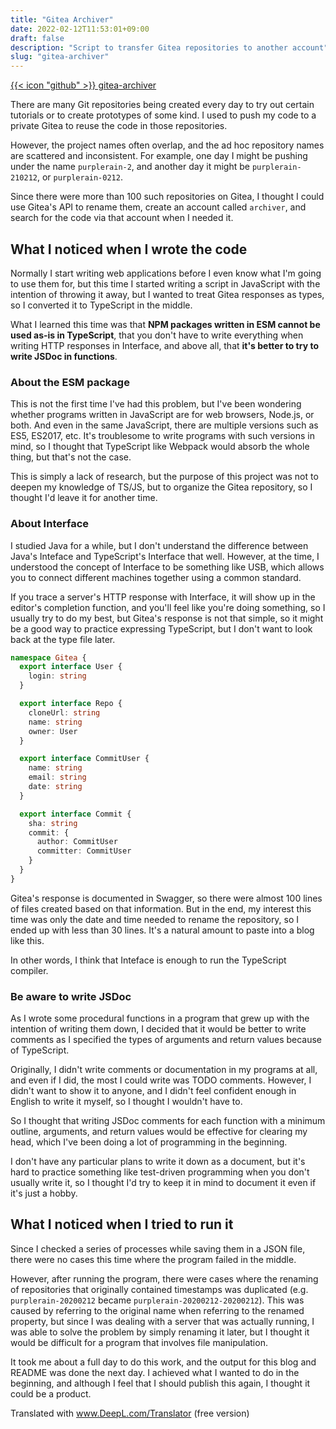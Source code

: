 ```yaml
---
title: "Gitea Archiver"
date: 2022-02-12T11:53:01+09:00
draft: false
description: "Script to transfer Gitea repositories to another account"
slug: "gitea-archiver"
---
```


[{{< icon "github" >}} gitea-archiver](https://github.com/nzwsch/gitea-archiver)

There are many Git repositories being created every day to try out certain tutorials or to create prototypes of some kind. I used to push my code to a private Gitea to reuse the code in those repositories.

However, the project names often overlap, and the ad hoc repository names are scattered and inconsistent. For example, one day I might be pushing under the name `purplerain-2`, and another day it might be `purplerain-210212`, or `purplerain-0212`.

Since there were more than 100 such repositories on Gitea, I thought I could use Gitea's API to rename them, create an account called `archiver`, and search for the code via that account when I needed it.

## What I noticed when I wrote the code

Normally I start writing web applications before I even know what I'm going to use them for, but this time I started writing a script in JavaScript with the intention of throwing it away, but I wanted to treat Gitea responses as types, so I converted it to TypeScript in the middle.

What I learned this time was that **NPM packages written in ESM cannot be used as-is in TypeScript**, that you don't have to write everything when writing HTTP responses in Interface, and above all, that **it's better to try to write JSDoc in functions**.

### About the ESM package

This is not the first time I've had this problem, but I've been wondering whether programs written in JavaScript are for web browsers, Node.js, or both. And even in the same JavaScript, there are multiple versions such as ES5, ES2017, etc. It's troublesome to write programs with such versions in mind, so I thought that TypeScript like Webpack would absorb the whole thing, but that's not the case.

This is simply a lack of research, but the purpose of this project was not to deepen my knowledge of TS/JS, but to organize the Gitea repository, so I thought I'd leave it for another time.

### About Interface

I studied Java for a while, but I don't understand the difference between Java's Inteface and TypeScript's Interface that well. However, at the time, I understood the concept of Interface to be something like USB, which allows you to connect different machines together using a common standard.

If you trace a server's HTTP response with Interface, it will show up in the editor's completion function, and you'll feel like you're doing something, so I usually try to do my best, but Gitea's response is not that simple, so it might be a good way to practice expressing TypeScript, but I don't want to look back at the type file later.

```typescript
namespace Gitea {
  export interface User {
    login: string
  }

  export interface Repo {
    cloneUrl: string
    name: string
    owner: User
  }

  export interface CommitUser {
    name: string
    email: string
    date: string
  }

  export interface Commit {
    sha: string
    commit: {
      author: CommitUser
      committer: CommitUser
    }
  }
}
```

Gitea's response is documented in Swagger, so there were almost 100 lines of files created based on that information. But in the end, my interest this time was only the date and time needed to rename the repository, so I ended up with less than 30 lines. It's a natural amount to paste into a blog like this.

In other words, I think that Inteface is enough to run the TypeScript compiler.

### Be aware to write JSDoc

As I wrote some procedural functions in a program that grew up with the intention of writing them down, I decided that it would be better to write comments as I specified the types of arguments and return values because of TypeScript.

Originally, I didn't write comments or documentation in my programs at all, and even if I did, the most I could write was TODO comments. However, I didn't want to show it to anyone, and I didn't feel confident enough in English to write it myself, so I thought I wouldn't have to.

So I thought that writing JSDoc comments for each function with a minimum outline, arguments, and return values would be effective for clearing my head, which I've been doing a lot of programming in the beginning.

I don't have any particular plans to write it down as a document, but it's hard to practice something like test-driven programming when you don't usually write it, so I thought I'd try to keep it in mind to document it even if it's just a hobby.

## What I noticed when I tried to run it

Since I checked a series of processes while saving them in a JSON file, there were no cases this time where the program failed in the middle.

However, after running the program, there were cases where the renaming of repositories that originally contained timestamps was duplicated (e.g. `purplerain-20200212` became `purplerain-20200212-20200212`). This was caused by referring to the original name when referring to the renamed property, but since I was dealing with a server that was actually running, I was able to solve the problem by simply renaming it later, but I thought it would be difficult for a program that involves file manipulation.

It took me about a full day to do this work, and the output for this blog and README was done the next day. I achieved what I wanted to do in the beginning, and although I feel that I should publish this again, I thought it could be a product.

Translated with www.DeepL.com/Translator (free version)